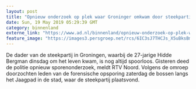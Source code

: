 ```yaml
---
layout: post
title: "Opnieuw onderzoek op plek waar Groninger omkwam door steekpartij"
date: Sun, 19 May 2019 05:29:39 GMT
category: binnenland
externe_link: "https://www.ad.nl/binnenland/opnieuw-onderzoek-op-plek-waar-groninger-omkwam-door-steekpartij~a677d39e/"
feature_image: "https://images3.persgroep.net/rcs/6IC3sJ7THCJs_X5uBksBmWHwzq0/diocontent/148607168/_fitwidth/400/?appId=21791a8992982cd8da851550a453bd7f&quality=0.7"
---
```


De dader van de steekpartij in Groningen, waarbij de 27-jarige Hidde Bergman dinsdag om het leven kwam, is nog altijd spoorloos. Gisteren deed de politie opnieuw sporenonderzoek, meldt RTV Noord. Volgens de omroep doorzochten leden van de forensische opsporing zaterdag de bossen langs het Jaagpad in de stad, waar de steekpartij plaatsvond.
